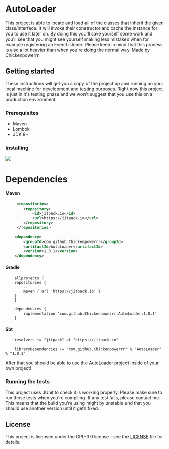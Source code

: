 # AutoLoader
This project is able to locate and load all of the classes that inherit the given class/interface.
It will invoke their constructor and cache the instance for you to use it later on.
By doing this you'll save yourself some work and you'll see that you might see yourself making
less mistakes when for example registering an EventListener. Please keep in mind that this process is also
a lot heavier than when you're doing the normal way. Made by Chickenpowerrr.

## Getting started
These instructions will get you a copy of the project up and running on your local machine for development 
and testing purposes. Right now this project is just in it's testing phase and we won't suggest that you use
this on a production environment.

### Prerequisites
* Maven
* Lombok
* JDK 8+

### Installing
[![](https://jitpack.io/v/Chickenpowerrr/AutoLoader.svg)](https://jitpack.io/#Chickenpowerrr/AutoLoader) 

# Dependencies
#### Maven

```xml
     <repositories>
 	    <repository>
 	        <id>jitpack.io</id>
 	        <url>https://jitpack.io</url>
 	    </repository>
     </repositories>
    
    <dependency>
        <groupId>com.github.Chickenpowerrr</groupId>
        <artifactId>AutoLoader</artifactId>
        <version>1.0.1</version>
    </dependency>        
```

#### Gradle

```
    allprojects {
	repositories {
	    ...
	    maven { url 'https://jitpack.io' }
	}
    }
	
    dependencies {
        implementation 'com.github.Chickenpowerrr:AutoLoader:1.0.1'
    }	
```

#### Sbt

```
    resolvers += "jitpack" at "https://jitpack.io"
 	
    libraryDependencies += "com.github.Chickenpowerrr" % "AutoLoader" % "1.0.1"	
```



After that you should be able to use the AutoLoader project inside of your own project!

### Running the tests
This project uses JUnit to check it is working properly. Please make sure to run those tests when you're compiling.
If any test fails, please contact me. This means that the build you're using might by unstable and that you should 
use another version until it gets fixed.

## License

This project is licensed under the GPL-3.0 license - see the [LICENSE](LICENSE) file for details.

